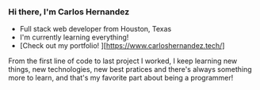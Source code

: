 ### Hi there, I'm Carlos Hernandez

- Full stack web developer from Houston, Texas
- I'm currently learning everything!
- [Check out my portfolio! ][https://www.carloshernandez.tech/]

From the first line of code to last project I worked, I keep learning new
things, new technologies, new best pratices and there's always something more to
learn, and that's my favorite part about being a programmer!
